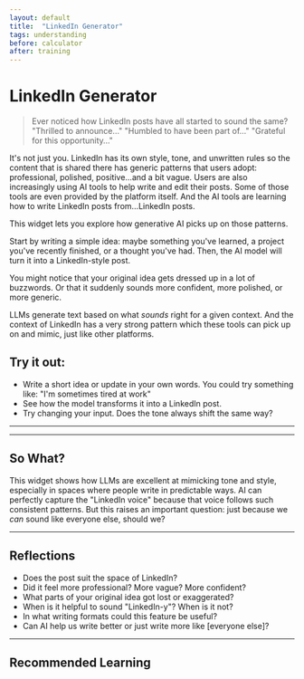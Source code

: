 ```yaml
---
layout: default
title:  "LinkedIn Generator"
tags: understanding
before: calculator
after: training
---
```


# **LinkedIn Generator**

> Ever noticed how LinkedIn posts have all started to sound the same? "Thrilled to announce…" "Humbled to have been part of…" "Grateful for this opportunity…"

It's not just you. LinkedIn has its own style, tone, and unwritten rules so the content that is shared there has generic patterns that users adopt: professional, polished, positive…and a bit vague. Users are also increasingly using AI tools to help write and edit their posts. Some of those tools are even provided by the platform itself. And the AI tools are learning how to write LinkedIn posts from…LinkedIn posts.

This widget lets you explore how generative AI picks up on those patterns.

Start by writing a simple idea: maybe something you've learned, a project you've recently finished, or a thought you've had. Then, the AI model will turn it into a LinkedIn-style post.

You might notice that your original idea gets dressed up in a lot of buzzwords. Or that it suddenly sounds more confident, more polished, or more generic.

LLMs generate text based on what *sounds* right for a given context. And the context of LinkedIn has a very strong pattern which these tools can pick up on and mimic, just like other platforms.

## **Try it out:**

* Write a short idea or update in your own words. You could try something like: "I'm sometimes tired at work"
* See how the model transforms it into a LinkedIn post.
* Try changing your input. Does the tone always shift the same way?

---

<script
	type="module"
	src="https://gradio.s3-us-west-2.amazonaws.com/5.23.3/gradio.js"
></script>

<gradio-app src="https://willsh1997-linkedin-generator.hf.space"></gradio-app>

---

## **So What?**

This widget shows how LLMs are excellent at mimicking tone and style, especially in spaces where people write in predictable ways. AI can perfectly capture the "LinkedIn voice" because that voice follows such consistent patterns. But this raises an important question: just because we *can* sound like everyone else, should we?

---

## **Reflections**

* Does the post suit the space of LinkedIn?
* Did it feel more professional? More vague? More confident?
* What parts of your original idea got lost or exaggerated?
* When is it helpful to sound "LinkedIn-y"? When is it not?
* In what writing formats could this feature be useful?
* Can AI help us write better or just write more like [everyone else]?

---

## **Recommended Learning**

